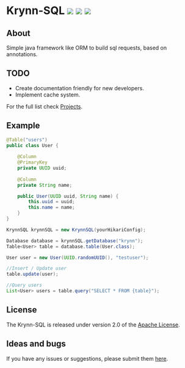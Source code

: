 # Krynn-SQL [![][travis img]][travis] [![][license img]][license] [![][discord img]][discord]

## About
Simple java framework like ORM to build sql requests, based on annotations.

## TODO
- Create documentation friendly for new developers.
- Implement cache system.

For the full list check [Projects](https://github.com/Oskarr1239/krynn-sql/projects/3).

## Example
```java
@Table("users")
public class User {
    
    @Column
    @PrimaryKey
    private UUID uuid; 
    
    @Column
    private String name;

    public User(UUID uuid, String name) {
        this.uuid = uuid;
        this.name = name;
    }
}
```

```java
KrynnSQL krynnSQL = new KrynnSQL(yourHikariConfig);

Database database = krynnSQL.getDatabase("krynn");
Table<User> table = database.table(User.class);

User user = new User(UUID.randomUUID(), "testuser");

//Insert / Update user
table.update(user);

//Query users
List<User> users = table.query("SELECT * FROM {table}");


```

## License
The Krynn-SQL is released under version 2.0 of the [Apache License](https://www.apache.org/licenses/LICENSE-2.0).

## Ideas and bugs
If you have any issues or suggestions, please submit them [here](https://github.com/Oskarr1239/krynn-sql/issues).

[travis]: https://travis-ci.org/Oskarr1239/krynn-sql
[travis img]: https://travis-ci.org/Oskarr1239/krynn-sql.svg?branch=master

[license]:https://opensource.org/licenses/Apache-2.0
[license img]:https://img.shields.io/badge/License-Apache%202.0-blue.svg

[discord]: https://discord.gg/RkyqMdF
[discord img]: https://img.shields.io/discord/563074773110882304.svg